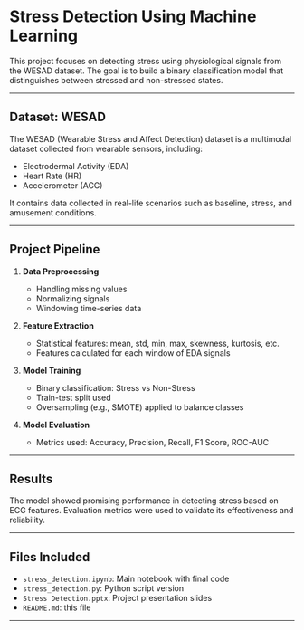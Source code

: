 # Stress Detection Using Machine Learning

This project focuses on detecting stress using physiological signals from the WESAD dataset. The goal is to build a binary classification model that distinguishes between stressed and non-stressed states.

---

##  Dataset: WESAD

The WESAD (Wearable Stress and Affect Detection) dataset is a multimodal dataset collected from wearable sensors, including:

- Electrodermal Activity (EDA)
- Heart Rate (HR)
- Accelerometer (ACC)

It contains data collected in real-life scenarios such as baseline, stress, and amusement conditions.

---

##  Project Pipeline

1. **Data Preprocessing**
   - Handling missing values
   - Normalizing signals
   - Windowing time-series data

2. **Feature Extraction**
   - Statistical features: mean, std, min, max, skewness, kurtosis, etc.
   - Features calculated for each window of EDA signals

3. **Model Training**
   - Binary classification: Stress vs Non-Stress
   - Train-test split used
   - Oversampling (e.g., SMOTE) applied to balance classes

4. **Model Evaluation**
   - Metrics used: Accuracy, Precision, Recall, F1 Score, ROC-AUC

---

##  Results

The model showed promising performance in detecting stress based on ECG features. Evaluation metrics were used to validate its effectiveness and reliability.

---

##  Files Included

- `stress_detection.ipynb`: Main notebook with final code
- `stress_detection.py`: Python script version 
- `Stress Detection.pptx`: Project presentation slides
- `README.md`: this file

---
